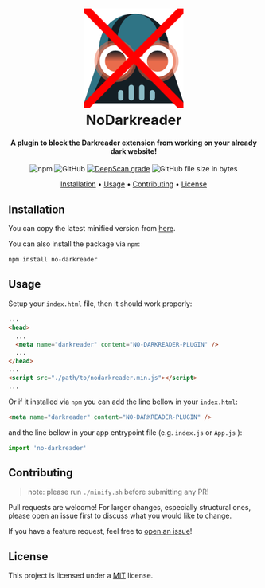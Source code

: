 <h1 align="center" style="position: relative;">
    <img width="200" src="./docs/nodarkreader.png"/><br>
    NoDarkreader
</h1>

<h4 align="center">
    A plugin to block the Darkreader extension from working on your already dark website!
</h4>

<p align="center">
    <img alt="npm" src="https://img.shields.io/npm/v/no-darkreader"/>
    <img alt="GitHub" src="https://img.shields.io/github/license/hadialqattan/no-darkreader">
    <a href="https://deepscan.io/dashboard#view=project&tid=13457&pid=16463&bid=353863"><img src="https://deepscan.io/api/teams/13457/projects/16463/branches/353863/badge/grade.svg" alt="DeepScan grade"></a>
    <img alt="GitHub file size in bytes" src="https://img.shields.io/github/size/hadialqattan/no-darkreader/nodarkreader.min.js?label=minified%20size">
</p>

<p align="center">
    <a href="#installation">Installation</a> •
    <a href="#usage">Usage</a> •
    <a href="#contributing">Contributing</a> •
    <a href="#license">License</a>
</p>

## Installation

You can copy the latest minified version from [here](https://raw.githubusercontent.com/hadialqattan/no-darkreader/master/nodarkreader.min.js).

You can also install the package via `npm`:

```sh
npm install no-darkreader
```

## Usage

Setup your `index.html` file, then it should work properly:

```html
...
<head>
  ...
  <meta name="darkreader" content="NO-DARKREADER-PLUGIN" />
  ...
</head>
...
<script src="./path/to/nodarkreader.min.js"></script>
...
```

Or if it installed via `npm` you can add the line bellow in your `index.html`:

```html
<meta name="darkreader" content="NO-DARKREADER-PLUGIN" />
```

and the line bellow in your app entrypoint file (e.g. `index.js` or `App.js` ):

```js
import 'no-darkreader'
```

## Contributing

> note: please run `./minify.sh` before submitting any PR!

Pull requests are welcome! For larger changes, especially structural ones, please open an issue first to discuss what you would like to change.

If you have a feature request, feel free to [open an issue](https://github.com/hadialqattan/no-darkreader/issues)!

## License

This project is licensed under a [MIT](./LICENSE) license.
